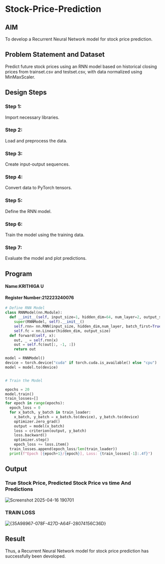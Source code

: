 # Stock-Price-Prediction


## AIM

To develop a Recurrent Neural Network model for stock price prediction.

## Problem Statement and Dataset
Predict future stock prices using an RNN model based on historical closing prices from trainset.csv and testset.csv, with data normalized using MinMaxScaler.

## Design Steps

### Step 1:
Import necessary libraries.

### Step 2:
Load and preprocess the data.

### Step 3:
Create input-output sequences.

### Step 4:
Convert data to PyTorch tensors.

### Step 5:
Define the RNN model.

### Step 6:
Train the model using the training data.

### Step 7:
Evaluate the model and plot predictions.



## Program
#### Name:KRITHIGA U
#### Register Number:212223240076

```Python 
# Define RNN Model
class RNNModel(nn.Module):
  def __init__(self, input_size=1, hidden_dim=64, num_layer=2, output_size=1):
    super(RNNModel, self).__init__()
    self.rnn= nn.RNN(input_size, hidden_dim,num_layer, batch_first=True)
    self.fc = nn.Linear(hidden_dim, output_size)
  def forward(self, x):
    out, _ = self.rnn(x)
    out = self.fc(out[:, -1, :])
    return out

model = RNNModel()
device = torch.device("cuda" if torch.cuda.is_available() else "cpu")
model = model.to(device)


# Train the Model

epochs = 20
model.train()
train_losses=[]
for epoch in range(epochs):
  epoch_loss = 0
  for x_batch, y_batch in train_loader:
    x_batch, y_batch = x_batch.to(device), y_batch.to(device)
    optimizer.zero_grad()
    output = model(x_batch)
    loss = criterion(output, y_batch)
    loss.backward()
    optimizer.step()
    epoch_loss += loss.item()
  train_losses.append(epoch_loss/len(train_loader))
  print(f"Epoch [{epoch+1}/{epoch}], Loss: {train_losses[-1]:.4f}")


```

## Output

### True Stock Price, Predicted Stock Price vs time And Predictions
![Screenshot 2025-04-16 190701](https://github.com/user-attachments/assets/d18787fa-dd80-40a3-9f91-9d9d501842c8)

### TRAIN LOSS

![{35A98967-078F-427D-A64F-28074156C36D}](https://github.com/user-attachments/assets/c2093bea-1e7e-4c62-9006-4eb79845b662)

## Result

Thus, a Recurrent Neural Network model for stock price prediction has successfully been devoloped.
